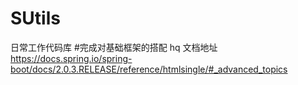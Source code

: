 # SUtils
日常工作代码库
#完成对基础框架的搭配
hq
文档地址
https://docs.spring.io/spring-boot/docs/2.0.3.RELEASE/reference/htmlsingle/#_advanced_topics